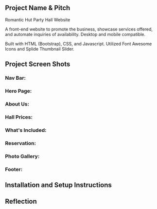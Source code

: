 ## Project Name & Pitch

Romantic Hut Party Hall Website

A front-end website to promote the business, showcase services offered, and automate inquiries of availability. Desktop and mobile compatible.

Built with HTML (Bootstrap), CSS, and Javascript. Utilized Font Awesome Icons and Splide Thumbnail Slider.

## Project Screen Shots

### Nav Bar:

### Hero Page:

### About Us:

### Hall Prices:

### What's Included:

### Reservation:

### Photo Gallery:

### Footer:

## Installation and Setup Instructions

## Reflection
